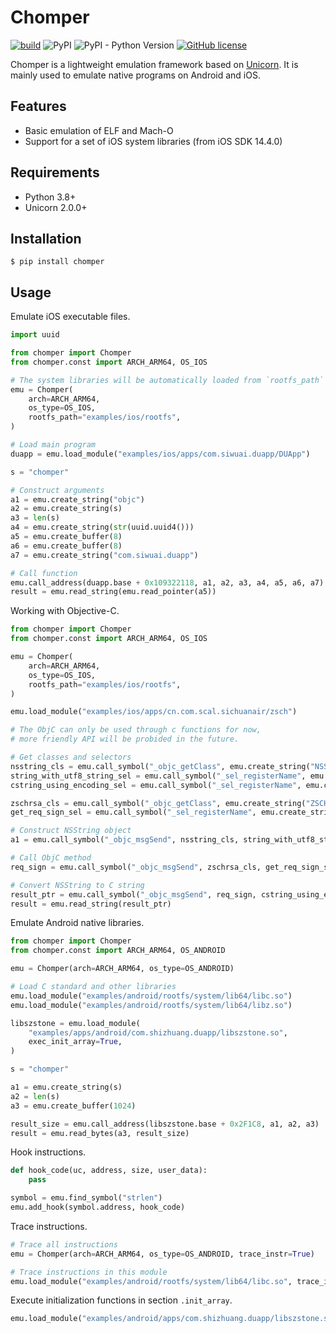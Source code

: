 # Chomper

[![build](https://github.com/sledgeh4w/chomper/actions/workflows/tests.yml/badge.svg)](https://github.com/sledgeh4w/chomper/actions/workflows/tests.yml)
![PyPI](https://img.shields.io/pypi/v/chomper)
![PyPI - Python Version](https://img.shields.io/pypi/pyversions/chomper)
[![GitHub license](https://img.shields.io/github/license/sledgeh4w/chomper)](https://github.com/sledgeh4w/chomper/blob/main/LICENSE)

Chomper is a lightweight emulation framework based on [Unicorn](https://github.com/unicorn-engine/unicorn). It is mainly used to emulate native programs on Android and iOS.

## Features

- Basic emulation of ELF and Mach-O
- Support for a set of iOS system libraries (from iOS SDK 14.4.0)

## Requirements

- Python 3.8+
- Unicorn 2.0.0+

## Installation

```
$ pip install chomper
```

## Usage

Emulate iOS executable files.

```python
import uuid

from chomper import Chomper
from chomper.const import ARCH_ARM64, OS_IOS

# The system libraries will be automatically loaded from `rootfs_path` on iOS
emu = Chomper(
    arch=ARCH_ARM64,
    os_type=OS_IOS,
    rootfs_path="examples/ios/rootfs",
)

# Load main program
duapp = emu.load_module("examples/ios/apps/com.siwuai.duapp/DUApp")

s = "chomper"

# Construct arguments
a1 = emu.create_string("objc")
a2 = emu.create_string(s)
a3 = len(s)
a4 = emu.create_string(str(uuid.uuid4()))
a5 = emu.create_buffer(8)
a6 = emu.create_buffer(8)
a7 = emu.create_string("com.siwuai.duapp")

# Call function
emu.call_address(duapp.base + 0x109322118, a1, a2, a3, a4, a5, a6, a7)
result = emu.read_string(emu.read_pointer(a5))
```

Working with Objective-C.

```python
from chomper import Chomper
from chomper.const import ARCH_ARM64, OS_IOS

emu = Chomper(
    arch=ARCH_ARM64,
    os_type=OS_IOS,
    rootfs_path="examples/ios/rootfs",
)

emu.load_module("examples/ios/apps/cn.com.scal.sichuanair/zsch")

# The ObjC can only be used through c functions for now,
# more friendly API will be probided in the future.

# Get classes and selectors
nsstring_cls = emu.call_symbol("_objc_getClass", emu.create_string("NSString"))
string_with_utf8_string_sel = emu.call_symbol("_sel_registerName", emu.create_string("stringWithUTF8String:"))
cstring_using_encoding_sel = emu.call_symbol("_sel_registerName", emu.create_string("cStringUsingEncoding:"))

zschrsa_cls = emu.call_symbol("_objc_getClass", emu.create_string("ZSCHRSA"))
get_req_sign_sel = emu.call_symbol("_sel_registerName", emu.create_string("getReqSign:"))

# Construct NSString object
a1 = emu.call_symbol("_objc_msgSend", nsstring_cls, string_with_utf8_string_sel, emu.create_string("test"))

# Call ObjC method
req_sign = emu.call_symbol("_objc_msgSend", zschrsa_cls, get_req_sign_sel, a1)

# Convert NSString to C string
result_ptr = emu.call_symbol("_objc_msgSend", req_sign, cstring_using_encoding_sel, 4)
result = emu.read_string(result_ptr)
```

Emulate Android native libraries.

```python
from chomper import Chomper
from chomper.const import ARCH_ARM64, OS_ANDROID

emu = Chomper(arch=ARCH_ARM64, os_type=OS_ANDROID)

# Load C standard and other libraries
emu.load_module("examples/android/rootfs/system/lib64/libc.so")
emu.load_module("examples/android/rootfs/system/lib64/libz.so")

libszstone = emu.load_module(
    "examples/apps/android/com.shizhuang.duapp/libszstone.so",
    exec_init_array=True,
)

s = "chomper"

a1 = emu.create_string(s)
a2 = len(s)
a3 = emu.create_buffer(1024)

result_size = emu.call_address(libszstone.base + 0x2F1C8, a1, a2, a3)
result = emu.read_bytes(a3, result_size)
```

Hook instructions.

```python
def hook_code(uc, address, size, user_data):
    pass

symbol = emu.find_symbol("strlen")
emu.add_hook(symbol.address, hook_code)
```

Trace instructions.

```python
# Trace all instructions
emu = Chomper(arch=ARCH_ARM64, os_type=OS_ANDROID, trace_instr=True)

# Trace instructions in this module
emu.load_module("examples/android/rootfs/system/lib64/libc.so", trace_inst=True)
```

Execute initialization functions in section `.init_array`.

```python
emu.load_module("examples/android/apps/com.shizhuang.duapp/libszstone.so", exec_init_array=True)
```
